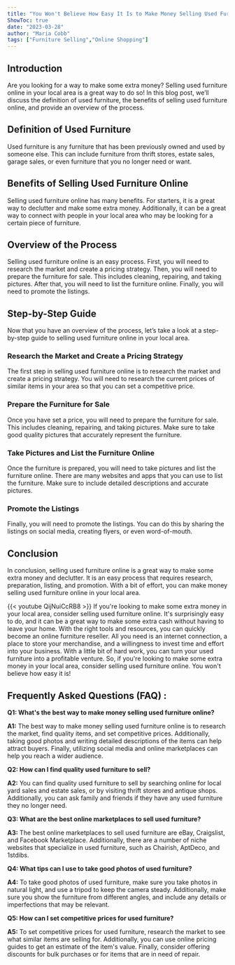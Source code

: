 ```yaml
---
title: "You Won't Believe How Easy It Is to Make Money Selling Used Furniture Online in Your Local Area!"
ShowToc: true 
date: "2023-03-28"
author: "Maria Cobb" 
tags: ["Furniture Selling","Online Shopping"]
---
```

## Introduction

Are you looking for a way to make some extra money? Selling used furniture online in your local area is a great way to do so! In this blog post, we’ll discuss the definition of used furniture, the benefits of selling used furniture online, and provide an overview of the process. 

## Definition of Used Furniture

Used furniture is any furniture that has been previously owned and used by someone else. This can include furniture from thrift stores, estate sales, garage sales, or even furniture that you no longer need or want. 

## Benefits of Selling Used Furniture Online

Selling used furniture online has many benefits. For starters, it is a great way to declutter and make some extra money. Additionally, it can be a great way to connect with people in your local area who may be looking for a certain piece of furniture. 

## Overview of the Process

Selling used furniture online is an easy process. First, you will need to research the market and create a pricing strategy. Then, you will need to prepare the furniture for sale. This includes cleaning, repairing, and taking pictures. After that, you will need to list the furniture online. Finally, you will need to promote the listings. 

## Step-by-Step Guide

Now that you have an overview of the process, let’s take a look at a step-by-step guide to selling used furniture online in your local area. 

### Research the Market and Create a Pricing Strategy

The first step in selling used furniture online is to research the market and create a pricing strategy. You will need to research the current prices of similar items in your area so that you can set a competitive price. 

### Prepare the Furniture for Sale

Once you have set a price, you will need to prepare the furniture for sale. This includes cleaning, repairing, and taking pictures. Make sure to take good quality pictures that accurately represent the furniture. 

### Take Pictures and List the Furniture Online

Once the furniture is prepared, you will need to take pictures and list the furniture online. There are many websites and apps that you can use to list the furniture. Make sure to include detailed descriptions and accurate pictures.

### Promote the Listings

Finally, you will need to promote the listings. You can do this by sharing the listings on social media, creating flyers, or even word-of-mouth. 

## Conclusion

In conclusion, selling used furniture online is a great way to make some extra money and declutter. It is an easy process that requires research, preparation, listing, and promotion. With a bit of effort, you can make money selling used furniture online in your local area.

{{< youtube QijNuiCcRB8 >}} 
If you're looking to make some extra money in your local area, consider selling used furniture online. It's surprisingly easy to do, and it can be a great way to make some extra cash without having to leave your home. With the right tools and resources, you can quickly become an online furniture reseller. All you need is an internet connection, a place to store your merchandise, and a willingness to invest time and effort into your business. With a little bit of hard work, you can turn your used furniture into a profitable venture. So, if you're looking to make some extra money in your local area, consider selling used furniture online. You won't believe how easy it is!

## Frequently Asked Questions (FAQ) :
**Q1: What's the best way to make money selling used furniture online?**

**A1:** The best way to make money selling used furniture online is to research the market, find quality items, and set competitive prices. Additionally, taking good photos and writing detailed descriptions of the items can help attract buyers. Finally, utilizing social media and online marketplaces can help you reach a wider audience. 

**Q2: How can I find quality used furniture to sell?**

**A2:** You can find quality used furniture to sell by searching online for local yard sales and estate sales, or by visiting thrift stores and antique shops. Additionally, you can ask family and friends if they have any used furniture they no longer need. 

**Q3: What are the best online marketplaces to sell used furniture?**

**A3:** The best online marketplaces to sell used furniture are eBay, Craigslist, and Facebook Marketplace. Additionally, there are a number of niche websites that specialize in used furniture, such as Chairish, AptDeco, and 1stdibs. 

**Q4: What tips can I use to take good photos of used furniture?**

**A4:** To take good photos of used furniture, make sure you take photos in natural light, and use a tripod to keep the camera steady. Additionally, make sure you show the furniture from different angles, and include any details or imperfections that may be relevant. 

**Q5: How can I set competitive prices for used furniture?**

**A5:** To set competitive prices for used furniture, research the market to see what similar items are selling for. Additionally, you can use online pricing guides to get an estimate of the item's value. Finally, consider offering discounts for bulk purchases or for items that are in need of repair.




